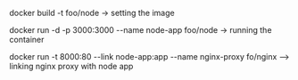 docker build -t foo/node  -> setting the image

docker run -d -p 3000:3000 --name node-app foo/node -> running the container

docker run -t 8000:80 --link node-app:app --name nginx-proxy fo/nginx --> linking nginx proxy with node app